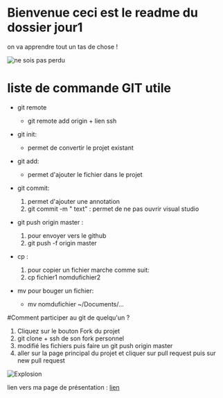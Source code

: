 # **Bienvenue ceci est le readme du dossier jour1**

on va apprendre tout un tas de chose ! 

![ne sois pas perdu](https://img-9gag-fun.9cache.com/photo/aVD4oo8_460s.jpg)

# liste de commande GIT utile 

*  git remote 
    * git remote  add origin + lien ssh

* git init:
    * permet de convertir le projet existant 

* git add:
    *   permet d'ajouter le fichier dans le projet 

* git commit:
    1. permet d'ajouter une annotation 
    2. git commit -m " text" : permet de ne pas ouvrir visual studio

* git push origin master :
    1. pour envoyer vers le github
    2.  git push -f origin master 

* cp :
    1. pour copier un fichier marche comme suit:
    2. cp fichier1 nomdufichier2


* mv pour bouger un fichier:
    * mv nomdufichier ~/Documents/...


#Comment participer au git de quelqu'un ? 
1. Cliquez sur le bouton Fork du projet 
2. git clone  + ssh de son fork personnel 
3. modifié les fichiers puis faire un git push origin master 
4. aller sur la page principal du projet et cliquer sur pull request puis sur new pull request 




![Explosion](https://media.giphy.com/media/2rqEdFfkMzXmo/giphy.gif?cid=ecf05e47tcvg6u7oeh1rbwf04tq5a7n3c8ye9wq7l0s6q7e8&rid=giphy.gif&ct=g)


lien vers ma page de présentation : [lien](https://github.com/borisbecode/jour2/blob/master/readmejour2.md)